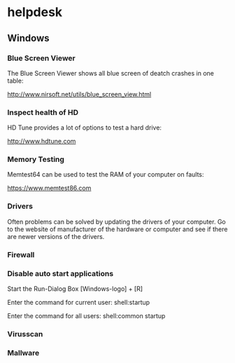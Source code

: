 # helpdesk

## Windows

### Blue Screen Viewer

The Blue Screen Viewer shows all blue screen of deatch crashes in one table:

http://www.nirsoft.net/utils/blue_screen_view.html

### Inspect health of HD

HD Tune provides a lot of options to test a hard drive:

http://www.hdtune.com


### Memory Testing

Memtest64 can be used to test the RAM of your computer on faults:

https://www.memtest86.com

### Drivers

Often problems can be solved by updating the drivers of your computer. Go to the website of manufacturer of the hardware or computer and see if there are newer versions of the drivers.

### Firewall


### Disable auto start applications
Start the Run-Dialog Box [Windows-logo] + [R]

Enter the command for current user: shell:startup 

Enter the command for all users: shell:common startup  



### Virusscan


### Mallware

